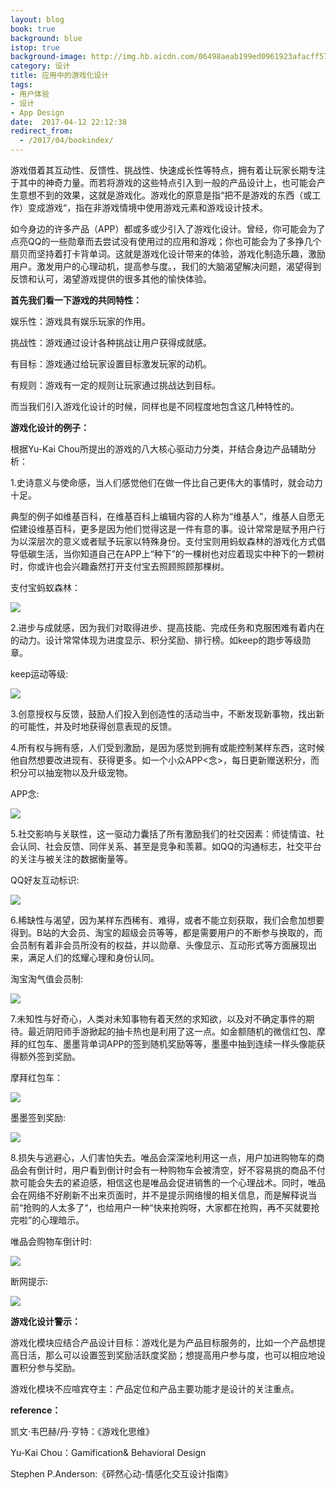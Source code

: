 ```yaml
---
layout: blog
book: true
background: blue
istop: true
background-image: http://img.hb.aicdn.com/06498aeab199ed0961923afacff57e94d97cd5991639bc-6UuWMN_fw658
category: 设计
title: 应用中的游戏化设计
tags:
- 用户体验
- 设计
- App Design
date:  2017-04-12 22:12:38
redirect_from:
  - /2017/04/bookindex/
---
```


游戏借着其互动性、反馈性、挑战性、快速成长性等特点，拥有着让玩家长期专注于其中的神奇力量。而若将游戏的这些特点引入到一般的产品设计上，也可能会产生意想不到的效果，这就是游戏化。游戏化的原意是指“把不是游戏的东西（或工作）变成游戏“，指在非游戏情境中使用游戏元素和游戏设计技术。

如今身边的许多产品（APP）都或多或少引入了游戏化设计。曾经，你可能会为了点亮QQ的一些勋章而去尝试没有使用过的应用和游戏；你也可能会为了多挣几个扇贝而坚持着打卡背单词。这就是游戏化设计带来的体验，游戏化制造乐趣，激励用户。激发用户的心理动机，提高参与度。，我们的大脑渴望解决问题，渴望得到反馈和认可，渴望游戏提供的很多其他的愉快体验。

**首先我们看一下游戏的共同特性：**

娱乐性：游戏具有娱乐玩家的作用。

挑战性：游戏通过设计各种挑战让用户获得成就感。

有目标：游戏通过给玩家设置目标激发玩家的动机。

有规则：游戏有一定的规则让玩家通过挑战达到目标。

而当我们引入游戏化设计的时候，同样也是不同程度地包含这几种特性的。

**游戏化设计的例子：**

根据Yu-Kai Chou所提出的游戏的八大核心驱动力分类，并结合身边产品辅助分析：

1.史诗意义与使命感，当人们感觉他们在做一件比自己更伟大的事情时，就会动力十足。

典型的例子如维基百科，在维基百科上编辑内容的人称为“维基人”，维基人自愿无偿建设维基百科，更多是因为他们觉得这是一件有意的事。设计常常是赋予用户行为以深层次的意义或者赋予玩家以特殊身份。支付宝则用蚂蚁森林的游戏化方式倡导低碳生活，当你知道自己在APP上“种下”的一棵树也对应着现实中种下的一颗树时，你或许也会兴趣盎然打开支付宝去照顾照顾那棵树。

支付宝蚂蚁森林：

![](http://upload-images.jianshu.io/upload_images/746926-99e07b7ad6453cf8.png?imageMogr2/auto-orient/strip%7CimageView2/2/w/1240)



2.进步与成就感，因为我们对取得进步、提高技能、完成任务和克服困难有着内在的动力。设计常常体现为进度显示、积分奖励、排行榜。如keep的跑步等级勋章。

keep运动等级:

![](http://upload-images.jianshu.io/upload_images/746926-898d4db0cdc4829c.png?imageMogr2/auto-orient/strip%7CimageView2/2/w/1240)



3.创意授权与反馈，鼓励人们投入到创造性的活动当中，不断发现新事物，找出新的可能性，并及时地获得创意表现的反馈。



4.所有权与拥有感，人们受到激励，是因为感觉到拥有或能控制某样东西，这时候他自然想要改进现有、获得更多。如一个小众APP<念>，每日更新赠送积分，而积分可以抽宠物以及升级宠物。

APP念:

![](http://upload-images.jianshu.io/upload_images/746926-90a0ba891dc8d6bb.png?imageMogr2/auto-orient/strip%7CimageView2/2/w/1240)



5.社交影响与关联性，这一驱动力囊括了所有激励我们的社交因素：师徒情谊、社会认同、社会反馈、同伴关系、甚至是竞争和羡慕。如QQ的沟通标志，社交平台的关注与被关注的数据衡量等。

QQ好友互动标识:

![](http://upload-images.jianshu.io/upload_images/746926-184107edb51a36ad.png?imageMogr2/auto-orient/strip%7CimageView2/2/w/1240)

6.稀缺性与渴望，因为某样东西稀有、难得，或者不能立刻获取，我们会愈加想要得到。B站的大会员、淘宝的超级会员等等，都是需要用户的不断参与换取的，而会员制有着非会员所没有的权益，并以勋章、头像显示、互动形式等方面展现出来，满足人们的炫耀心理和身份认同。

淘宝淘气值会员制:

![](http://upload-images.jianshu.io/upload_images/746926-dda951b68d6b5d1e.png?imageMogr2/auto-orient/strip%7CimageView2/2/w/1240)



7.未知性与好奇心，人类对未知事物有着天然的求知欲，以及对不确定事件的期待。最近阴阳师手游掀起的抽卡热也是利用了这一点。如金额随机的微信红包、摩拜的红包车、墨墨背单词APP的签到随机奖励等等，墨墨中抽到连续一样头像能获得额外签到奖励。

摩拜红包车：

![](http://upload-images.jianshu.io/upload_images/746926-e7d2f33ab348f4e4.png?imageMogr2/auto-orient/strip)



墨墨签到奖励:

![](http://upload-images.jianshu.io/upload_images/746926-df72afeb22897639.png?imageMogr2/auto-orient/strip%7CimageView2/2/w/1240)



8.损失与逃避心，人们害怕失去。唯品会深深地利用这一点，用户加进购物车的商品会有倒计时，用户看到倒计时会有一种购物车会被清空，好不容易挑的商品不付款可能会失去的紧迫感，相信这也是唯品会促进销售的一个心理战术。同时，唯品会在网络不好刷新不出来页面时，并不是提示网络慢的相关信息，而是解释说当前“抢购的人太多了“，也给用户一种“快来抢购呀，大家都在抢购，再不买就要抢完啦”的心理暗示。

唯品会购物车倒计时:

![](http://upload-images.jianshu.io/upload_images/746926-9708c33d23b7505f.png?imageMogr2/auto-orient/strip%7CimageView2/2/w/1240)



断网提示:

![](http://upload-images.jianshu.io/upload_images/746926-cb33c92a4142b88e.png?imageMogr2/auto-orient/strip%7CimageView2/2/w/1240)



**游戏化设计警示：**

游戏化模块应结合产品设计目标：游戏化是为产品目标服务的，比如一个产品想提高日活，那么可以设置签到奖励活跃度奖励；想提高用户参与度，也可以相应地设置积分参与奖励。

游戏化模块不应喧宾夺主：产品定位和产品主要功能才是设计的关注重点。

**reference：**

凯文·韦巴赫/丹·亨特：《游戏化思维》

Yu-Kai Chou：Gamification& Behavioral Design

Stephen P.Anderson:《砰然心动-情感化交互设计指南》